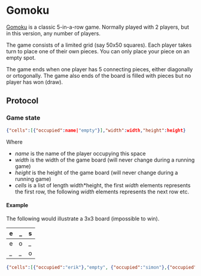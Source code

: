 # Gomoku

[Gomoku](https://en.wikipedia.org/wiki/Gomoku) is a classic 5-in-a-row game. Normally played with 2 players, but in this version, any number of players.

The game consists of a limited grid (say 50x50 squares). Each player takes turn to place one of their own pieces. You can only place your piece on an empty spot.

The game ends when one player has 5 connecting pieces, either diagonally or ortogonally. The game also ends of the board is filled with pieces but no player has won (draw).


## Protocol

### Game state

```json
{"cells":[{"occupied":name|"empty"}],"width":width,"height":height}
```

Where
 * *name* is the name of the player occupying this space
 * *width* is the width of the game board (will never change during a running game)
 * *height* is the height of the game board (will never change during a running game)
 * *cells* is a list of length width*height, the first *width* elements represents the first row, the following *width* elements represents the next row etc.


#### Example

The following would illustrate a 3x3 board (impossible to win).

e|_|s
---|---|---
e|o|_
_|_|o

```json
{"cells":[{"occupied":"erik"},"empty", {"occupied":"simon"},{"occupied":"erik"},{"occupied":"octopus"},"empty","empty","empty",{"occupied": "octopus"}],"width":3,"height":3}
```